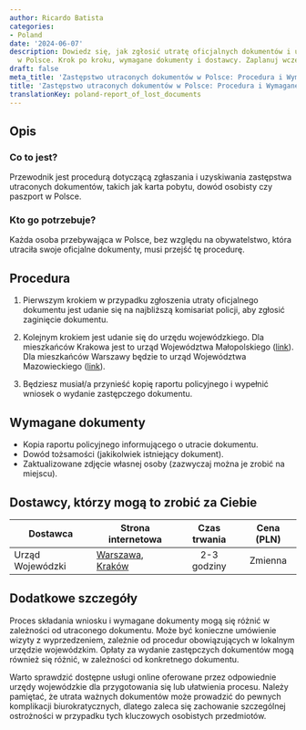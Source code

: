 ```yaml
---
author: Ricardo Batista
categories:
- Poland
date: '2024-06-07'
description: Dowiedz się, jak zgłosić utratę oficjalnych dokumentów i uzyskać zastępcze
  w Polsce. Krok po kroku, wymagane dokumenty i dostawcy. Zaplanuj wcześniej!
draft: false
meta_title: 'Zastępstwo utraconych dokumentów w Polsce: Procedura i Wymagane kroki'
title: 'Zastępstwo utraconych dokumentów w Polsce: Procedura i Wymagane kroki'
translationKey: poland-report_of_lost_documents
---
```



## Opis
### Co to jest?
Przewodnik jest procedurą dotyczącą zgłaszania i uzyskiwania zastępstwa utraconych dokumentów, takich jak karta pobytu, dowód osobisty czy paszport w Polsce. 
### Kto go potrzebuje?
Każda osoba przebywająca w Polsce, bez względu na obywatelstwo, która utraciła swoje oficjalne dokumenty, musi przejść tę procedurę.

## Procedura

1. Pierwszym krokiem w przypadku zgłoszenia utraty oficjalnego dokumentu jest udanie się na najbliższą komisariat policji, aby zgłosić zaginięcie dokumentu. 

2. Kolejnym krokiem jest udanie się do urzędu wojewódzkiego. Dla mieszkańców Krakowa jest to urząd Województwa Małopolskiego ([link](http://www.malopolska.uw.gov.pl/default.aspx?page=Start)). Dla mieszkańców Warszawy będzie to urząd Województwa Mazowieckiego ([link](http://www.mazowieckie.pl/en/)).

3. Będziesz musiał/a przynieść kopię raportu policyjnego i wypełnić wniosek o wydanie zastępczego dokumentu.

## Wymagane dokumenty

- Kopia raportu policyjnego informującego o utracie dokumentu.
- Dowód tożsamości (jakikolwiek istniejący dokument).
- Zaktualizowane zdjęcie własnej osoby (zazwyczaj można je zrobić na miejscu).

## Dostawcy, którzy mogą to zrobić za Ciebie

|   Dostawca               |      Strona internetowa                |   Czas trwania      |      Cena (PLN) |
| -------------------    | -------------------             |  :-------------:   | :-------------:   |
| Urząd Wojewódzki    | [Warszawa](http://www.mazowieckie.pl/en/), [Kraków](http://www.malopolska.uw.gov.pl/default.aspx?page=Start) | 2-3 godziny      | Zmienna |

## Dodatkowe szczegóły

Proces składania wniosku i wymagane dokumenty mogą się różnić w zależności od utraconego dokumentu. Może być konieczne umówienie wizyty z wyprzedzeniem, zależnie od procedur obowiązujących w lokalnym urzędzie wojewódzkim. Opłaty za wydanie zastępczych dokumentów mogą również się różnić, w zależności od konkretnego dokumentu. 

Warto sprawdzić dostępne usługi online oferowane przez odpowiednie urzędy wojewódzkie dla przygotowania się lub ułatwienia procesu. Należy pamiętać, że utrata ważnych dokumentów może prowadzić do pewnych komplikacji biurokratycznych, dlatego zaleca się zachowanie szczególnej ostrożności w przypadku tych kluczowych osobistych przedmiotów.